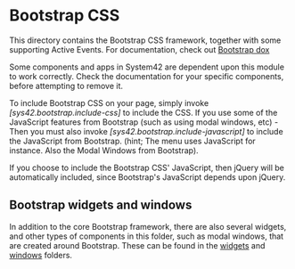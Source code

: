 Bootstrap CSS
===============

This directory contains the Bootstrap CSS framework, together with some supporting Active Events.
For documentation, check out [Bootstrap dox](http://getbootstrap.com/css/)

Some components and apps in System42 are dependent upon this module to work correctly. Check the documentation
for your specific components, before attempting to remove it.

To include Bootstrap CSS on your page, simply invoke *[sys42.bootstrap.include-css]* to include the CSS. If you use some of
the JavaScript features from Bootstrap (such as using modal windows, etc) - Then you must also invoke *[sys42.bootstrap.include-javascript]*
to include the JavaScript from Bootstrap. (hint; The menu uses JavaScript for instance. Also the Modal Windows from Bootstrap).

If you choose to include the Bootstrap CSS' JavaScript, then jQuery will be automatically included, since Bootstrap's JavaScript
depends upon jQuery.

## Bootstrap widgets and windows

In addition to the core Bootstrap framework, there are also several widgets, and other types of components in this folder, such as modal windows,
that are created around Bootstrap. These can be found in the [widgets](widgets/) and [windows](windows/) folders.
